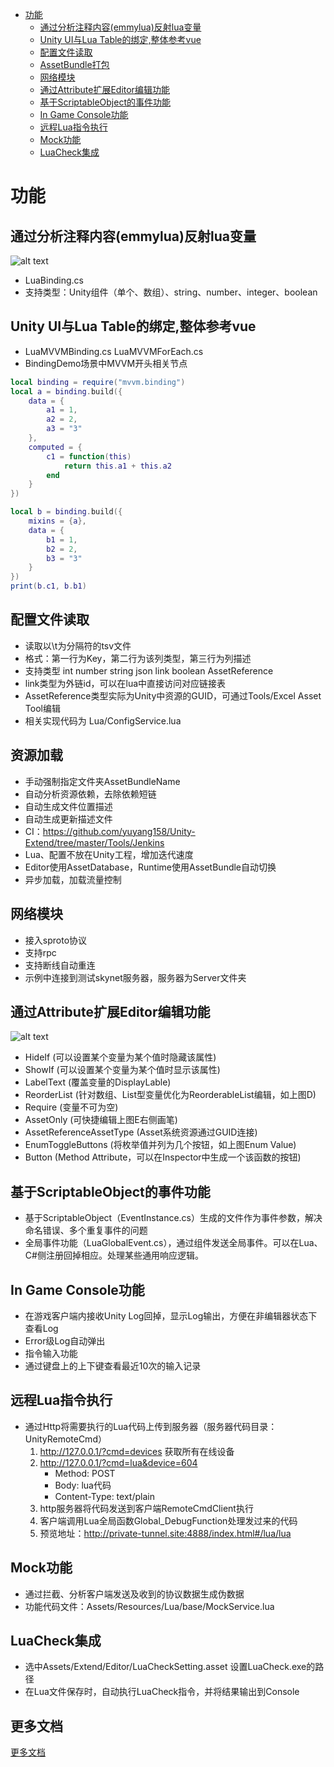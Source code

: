 - [功能](#功能)
  - [通过分析注释内容(emmylua)反射lua变量](#通过分析注释内容emmylua反射lua变量)
  - [Unity UI与Lua Table的绑定,整体参考vue](#unity-ui与lua-table的绑定整体参考vue)
  - [配置文件读取](#配置文件读取)
  - [AssetBundle打包](#assetbundle打包)
  - [网络模块](#网络模块)
  - [通过Attribute扩展Editor编辑功能](#通过attribute扩展editor编辑功能)
  - [基于ScriptableObject的事件功能](#基于scriptableobject的事件功能)
  - [In Game Console功能](#in-game-console功能)
  - [远程Lua指令执行](#远程lua指令执行)
  - [Mock功能](#mock功能)
  - [LuaCheck集成](#luacheck集成)

# 功能

## 通过分析注释内容(emmylua)反射lua变量

![alt text](https://github.com/yuyang158/Unity-Extend/raw/master/ReadMeImage/LuaBinding.png "")
* LuaBinding.cs
* 支持类型：Unity组件（单个、数组）、string、number、integer、boolean

## Unity UI与Lua Table的绑定,整体参考vue

* LuaMVVMBinding.cs LuaMVVMForEach.cs
* BindingDemo场景中MVVM开头相关节点
```lua
local binding = require("mvvm.binding")
local a = binding.build({
	data = {
		a1 = 1,
		a2 = 2,
		a3 = "3"
	},
	computed = {
		c1 = function(this)
			return this.a1 + this.a2
		end
	}
})

local b = binding.build({
	mixins = {a},
	data = {
		b1 = 1,
		b2 = 2,
		b3 = "3"
	}
})
print(b.c1, b.b1)
```

## 配置文件读取

* 读取以\t为分隔符的tsv文件
* 格式：第一行为Key，第二行为该列类型，第三行为列描述
* 支持类型 int number string json link boolean AssetReference
* link类型为外链id，可以在lua中直接访问对应链接表
* AssetReference类型实际为Unity中资源的GUID，可通过Tools/Excel Asset Tool编辑
* 相关实现代码为 Lua/ConfigService.lua

## 资源加载

* 手动强制指定文件夹AssetBundleName
* 自动分析资源依赖，去除依赖短链
* 自动生成文件位置描述
* 自动生成更新描述文件
* CI：https://github.com/yuyang158/Unity-Extend/tree/master/Tools/Jenkins
* Lua、配置不放在Unity工程，增加迭代速度
* Editor使用AssetDatabase，Runtime使用AssetBundle自动切换
* 异步加载，加载流量控制

## 网络模块

* 接入sproto协议
* 支持rpc
* 支持断线自动重连
* 示例中连接到测试skynet服务器，服务器为Server文件夹

## 通过Attribute扩展Editor编辑功能

![alt text](https://github.com/yuyang158/Unity-Extend/raw/master/ReadMeImage/AttributeExample.png "示例图片，详情参考AttributeExmple.cs")
* HideIf (可以设置某个变量为某个值时隐藏该属性)
* ShowIf (可以设置某个变量为某个值时显示该属性)
* LabelText (覆盖变量的DisplayLable)
* ReorderList (针对数组、List型变量优化为ReorderableList编辑，如上图D)
* Require (变量不可为空)
* AssetOnly (可快捷编辑上图E右侧画笔)
* AssetReferenceAssetType (Asset系统资源通过GUID连接)
* EnumToggleButtons (将枚举值并列为几个按钮，如上图Enum Value)
* Button (Method Attribute，可以在Inspector中生成一个该函数的按钮)

## 基于ScriptableObject的事件功能

* 基于ScriptableObject（EventInstance.cs）生成的文件作为事件参数，解决命名错误、多个重复事件的问题
* 全局事件功能（LuaGlobalEvent.cs），通过组件发送全局事件。可以在Lua、C#侧注册回掉相应。处理某些通用响应逻辑。

## In Game Console功能

* 在游戏客户端内接收Unity Log回掉，显示Log输出，方便在非编辑器状态下查看Log
* Error级Log自动弹出
* 指令输入功能
* 通过键盘上的上下键查看最近10次的输入记录
  
## 远程Lua指令执行

* 通过Http将需要执行的Lua代码上传到服务器（服务器代码目录：UnityRemoteCmd）
  1. http://127.0.0.1/?cmd=devices 获取所有在线设备
  2. http://127.0.0.1/?cmd=lua&device=604
       * Method: POST
       * Body: lua代码
       * Content-Type: text/plain
  3. http服务器将代码发送到客户端RemoteCmdClient执行
  4. 客户端调用Lua全局函数Global_DebugFunction处理发过来的代码
  5. 预览地址：http://private-tunnel.site:4888/index.html#/lua/lua

## Mock功能
* 通过拦截、分析客户端发送及收到的协议数据生成伪数据
* 功能代码文件：Assets/Resources/Lua/base/MockService.lua

## LuaCheck集成
* 选中Assets/Extend/Editor/LuaCheckSetting.asset 设置LuaCheck.exe的路径
* 在Lua文件保存时，自动执行LuaCheck指令，并将结果输出到Console

## 更多文档
[更多文档](https://github.com/yuyang158/Unity-Extend/tree/master/Doc)

